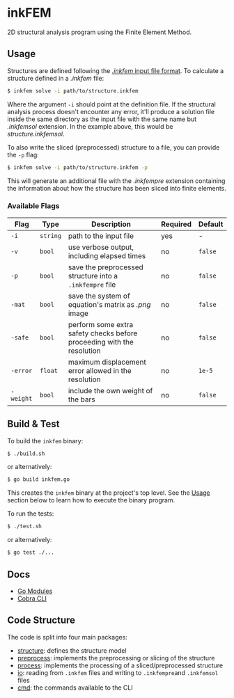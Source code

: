 # inkFEM

2D structural analysis program using the Finite Element Method.

## Usage

Structures are defined following the [_.inkfem_ input file format](./io/README.md).
To calculate a structure defined in a _.inkfem_ file:

```bash
$ inkfem solve -i path/to/structure.inkfem
```

Where the argument `-i` should point at the definition file.
If the structural analysis process doesn't encounter any error, it'll produce a solution file inside the same directory as the input file with the same name but _.inkfemsol_ extension.
In the example above, this would be _structure.inkfemsol_.

To also write the sliced (preprocessed) structure to a file, you can provide the `-p` flag:

```bash
$ inkfem solve -i path/to/structure.inkfem -p
```

This will generate an additional file with the _.inkfempre_ extension containing the information about how the structure has been sliced into finite elements.

### Available Flags

| Flag      | Type     | Description                                                            | Required | Default |
| --------- | -------- | ---------------------------------------------------------------------- | -------- | ------- |
| `-i`      | `string` | path to the input file                                                 | yes      | -       |
| `-v`      | `bool`   | use verbose output, including elapsed times                            | no       | `false` |
| `-p`      | `bool`   | save the preprocessed structure into a `.inkfempre` file               | no       | `false` |
| `-mat`    | `bool`   | save the system of equation's matrix as _.png_ image                   | no       | `false` |
| `-safe`   | `bool`   | perform some extra safety checks before proceeding with the resolution | no       | `false` |
| `-error`  | `float`  | maximum displacement error allowed in the resolution                   | no       | `1e-5`  |
| `-weight` | `bool`   | include the own weight of the bars                                     | no       | `false` |

## Build & Test

To build the `inkfem` binary:

```sh
$ ./build.sh
```

or alternatively:

```sh
$ go build inkfem.go
```

This creates the `inkfem` binary at the project's top level.
See the [Usage](#usage) section below to learn how to execute the binary program.

To run the tests:

```sh
$ ./test.sh
```

or alternatively:

```sh
$ go test ./...
```

## Docs

- [Go Modules](https://go.dev/doc/modules/managing-dependencies)
- [Cobra CLI](https://github.com/spf13/cobra)

## Code Structure

The code is split into four main packages:

- [structure](./structure/README.md): defines the structure model
- [preprocess](./preprocess/README.md): implements the preprocessing or slicing of the structure
- [process](./process/README.md): implements the processing of a sliced/preprocessed structure
- [io](./io/README.md): reading from `.inkfem` files and writing to `.inkfempre`and `.inkfemsol` files
- [cmd](): the commands available to the CLI
